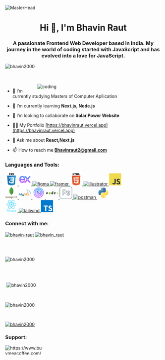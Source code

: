 ![MasterHead](https://camo.githubusercontent.com/48ec00ed4c84e771db4a1db90b56352923a8d644452a32b434d68e97006c9337/68747470733a2f2f63686b736b696c6c732e636f6d2f77702d636f6e74656e742f75706c6f6164732f323032302f30342f504e432d416e696d617465642d42616e6e6572732e676966)
<h1 align="center">Hi 👋, I'm Bhavin Raut</h1>
<h3 align="center">A passionate Frontend Web Developer based in India. My journey in the world of coding started with JavaScript and has evolved into a love for JavaScript.</h3>

  <img src="https://komarev.com/ghpvc/?username=bhavin2000&label=Profile%20views&color=0e75b6&style=flat" alt="bhavin2000" /> </p>
<br/>
<br/><img align="right" alt ="coding" width="400" src ="https://camo.githubusercontent.com/e20822b4282c07ffd010cd05f855a6561d3b62358ca9e607e4901288dd748fcb/68747470733a2f2f63646e2e6472696262626c652e636f6d2f75736572732f323133313939332f73637265656e73686f74732f343934383733362f74686f75676874776f726b732d6769665f6472696262626c652e676966">



- 🔭 I’m currently studying Masters of Computer Apllication 

- 🌱 I’m currently learning **Next.js, Node.js**

- 👯 I’m looking to collaborate on **Solar Power Website**

- 👨‍💻 My Portfolio [https://bhavinraut.vercel.app](https://bhavinraut.vercel.app)

- 💬 Ask me about **React,Next.js**

- 📫 How to reach me **Bhavinraut2@gmail.com**

<h3 align="left">Languages and Tools:</h3>
<p align="left" bgcolor="lightblue"> <a href="https://www.w3schools.com/css/" target="_blank" rel="noreferrer"> <img src="https://raw.githubusercontent.com/devicons/devicon/master/icons/css3/css3-original-wordmark.svg" alt="css3" width="40" height="40"/> </a> <a href="https://expressjs.com" target="_blank" rel="noreferrer"> <img src="./icons8-express-js.svg" alt="express" width="40" height="40"/> </a> <a href="https://www.figma.com/" target="_blank" rel="noreferrer"> <img src="https://www.vectorlogo.zone/logos/figma/figma-icon.svg" alt="figma" width="40" height="40"/> </a> <a href="https://www.framer.com/" target="_blank" rel="noreferrer"> <img src="https://www.vectorlogo.zone/logos/framer/framer-icon.svg" alt="framer" width="40" height="40"/> </a> <a href="https://www.w3.org/html/" target="_blank" rel="noreferrer"> <img src="https://raw.githubusercontent.com/devicons/devicon/master/icons/html5/html5-original-wordmark.svg" alt="html5" width="40" height="40"/> </a> <a href="https://www.adobe.com/in/products/illustrator.html" target="_blank" rel="noreferrer"> <img src="https://www.vectorlogo.zone/logos/adobe_illustrator/adobe_illustrator-icon.svg" alt="illustrator" width="40" height="40"/> </a> <a href="https://developer.mozilla.org/en-US/docs/Web/JavaScript" target="_blank" rel="noreferrer"> <img src="https://raw.githubusercontent.com/devicons/devicon/master/icons/javascript/javascript-original.svg" alt="javascript" width="40" height="40"/> </a><br/> 
  <a href="https://www.mongodb.com/" target="_blank" rel="noreferrer"> <img src="https://raw.githubusercontent.com/devicons/devicon/master/icons/mongodb/mongodb-original-wordmark.svg" alt="mongodb" width="40" height="40"/> </a> <a href="https://www.mysql.com/" target="_blank" rel="noreferrer"> <img src="https://raw.githubusercontent.com/devicons/devicon/master/icons/mysql/mysql-original-wordmark.svg" alt="mysql" width="40" height="40"/> </a> <a href="https://nextjs.org/" target="_blank" rel="noreferrer"> <img src="./icons8-next.js.svg" alt="nextjs" width="40" height="40"/> </a> <a href="https://nodejs.org" target="_blank" rel="noreferrer"> <img src="https://raw.githubusercontent.com/devicons/devicon/master/icons/nodejs/nodejs-original-wordmark.svg" alt="nodejs" width="40" height="40"/> </a> <a href="https://www.photoshop.com/en" target="_blank" rel="noreferrer"> <img src="https://raw.githubusercontent.com/devicons/devicon/master/icons/photoshop/photoshop-line.svg" alt="photoshop" width="40" height="40"/> </a> <a href="https://postman.com" target="_blank" rel="noreferrer"> <img src="https://www.vectorlogo.zone/logos/getpostman/getpostman-icon.svg" alt="postman" width="40" height="40"/> </a> <a href="https://www.python.org" target="_blank" rel="noreferrer"> <img src="https://raw.githubusercontent.com/devicons/devicon/master/icons/python/python-original.svg" alt="python" width="40" height="40"/> </a><br/> <a href="https://reactjs.org/" target="_blank" rel="noreferrer"> <img src="https://raw.githubusercontent.com/devicons/devicon/master/icons/react/react-original-wordmark.svg" alt="react" width="40" height="40"/> </a>
<a href="https://tailwindcss.com/" target="_blank" rel="noreferrer"> <img src="https://www.vectorlogo.zone/logos/tailwindcss/tailwindcss-icon.svg" alt="tailwind" width="40" height="40"/> </a> <a href="https://www.typescriptlang.org/" target="_blank" rel="noreferrer"> <img src="https://raw.githubusercontent.com/devicons/devicon/master/icons/typescript/typescript-original.svg" alt="typescript" width="40" height="40"/> </a> </p>

<h3 align="left">Connect with me:</h3>
<p align="left">
<a href="https://linkedin.com/in/bhavin-raut" target="blank"><img align="center" src="https://raw.githubusercontent.com/rahuldkjain/github-profile-readme-generator/master/src/images/icons/Social/linked-in-alt.svg" alt="bhavin-raut" height="30" width="40" /></a>
<a href="https://instagram.com/bhavin_raut" target="blank"><img align="center" src="https://raw.githubusercontent.com/rahuldkjain/github-profile-readme-generator/master/src/images/icons/Social/instagram.svg" alt="bhavin_raut" height="30" width="40" /></a>
</p>
<br/>
<br/>
<p><img align="left" src="https://github-readme-stats.vercel.app/api/top-langs?username=bhavin2000&show_icons=true&locale=en&layout=compact" alt="bhavin2000" /></p>
<br/><br/><br/><br/>
<p>&nbsp;<img align="center" src="https://github-readme-stats.vercel.app/api?username=bhavin2000&show_icons=true&locale=en" alt="bhavin2000" /></p>
<br/>
<p><img align="center" src="https://github-readme-streak-stats.herokuapp.com/?user=bhavin2000&" alt="bhavin2000" /></p>
<br/>
<p align="left"> <a href="https://github.com/ryo-ma/github-profile-trophy"><img src="https://github-profile-trophy.vercel.app/?username=bhavin2000" alt="bhavin2000" /></a> </p>
<h3 align="left">Support:</h3>
<p><a href="https://www.buymeacoffee.com/https://www.buymeacoffee.com/bhavinraut"> <img align="left" src="https://cdn.buymeacoffee.com/buttons/v2/default-yellow.png" height="30" width="120" alt="https://www.buymeacoffee.com/bhavinraut" /></a></p><br><br>
